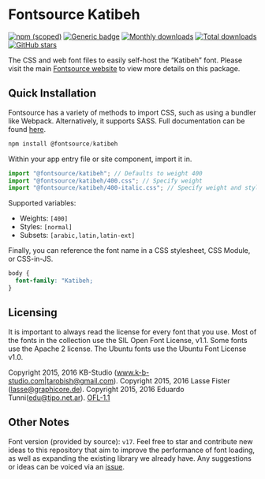 # Fontsource Katibeh

[![npm (scoped)](https://img.shields.io/npm/v/@fontsource/katibeh?color=brightgreen)](https://www.npmjs.com/package/@fontsource/katibeh) [![Generic badge](https://img.shields.io/badge/fontsource-passing-brightgreen)](https://github.com/fontsource/fontsource) [![Monthly downloads](https://badgen.net/npm/dm/@fontsource/katibeh)](https://github.com/fontsource/fontsource) [![Total downloads](https://badgen.net/npm/dt/@fontsource/katibeh)](https://github.com/fontsource/fontsource) [![GitHub stars](https://img.shields.io/github/stars/fontsource/fontsource.svg?style=social&label=Star)](https://github.com/fontsource/fontsource/stargazers)

The CSS and web font files to easily self-host the “Katibeh” font. Please visit the main [Fontsource website](https://fontsource.org/fonts/katibeh) to view more details on this package.

## Quick Installation

Fontsource has a variety of methods to import CSS, such as using a bundler like Webpack. Alternatively, it supports SASS. Full documentation can be found [here](https://fontsource.org/docs/introduction).

```javascript
npm install @fontsource/katibeh
```

Within your app entry file or site component, import it in.

```javascript
import "@fontsource/katibeh"; // Defaults to weight 400
import "@fontsource/katibeh/400.css"; // Specify weight
import "@fontsource/katibeh/400-italic.css"; // Specify weight and style

```

Supported variables:
- Weights: `[400]`
- Styles: `[normal]`
- Subsets: `[arabic,latin,latin-ext]`

Finally, you can reference the font name in a CSS stylesheet, CSS Module, or CSS-in-JS.

```css
body {
  font-family: "Katibeh;
}
```

## Licensing
It is important to always read the license for every font that you use.
Most of the fonts in the collection use the SIL Open Font License, v1.1. Some fonts use the Apache 2 license. The Ubuntu fonts use the Ubuntu Font License v1.0.

Copyright 2015, 2016 KB-Studio (www.k-b-studio.com|tarobish@gmail.com). Copyright 2015, 2016 Lasse Fister (lasse@graphicore.de). Copyright 2015, 2016 Eduardo Tunni(edu@tipo.net.ar).
[OFL-1.1](http://scripts.sil.org/OFL)

## Other Notes
Font version (provided by source): `v17`.
Feel free to star and contribute new ideas to this repository that aim to improve the performance of font loading, as well as expanding the existing library we already have. Any suggestions or ideas can be voiced via an [issue](https://github.com/fontsource/fontsource/issues).